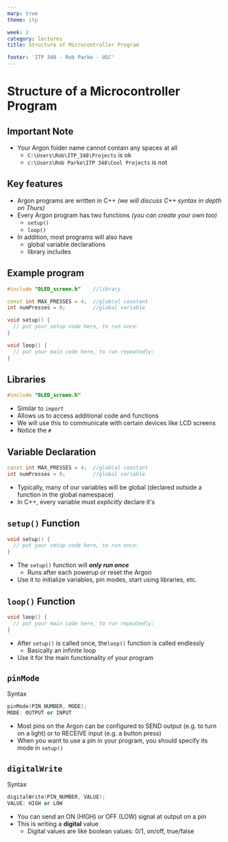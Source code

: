 ```yaml
---
marp: true
theme: itp

week: 2
category: lectures
title: Structure of Microcontroller Program

footer: 'ITP 348 - Rob Parke - USC'
---
```


<!-- headingDivider: 2 -->

# Structure of a Microcontroller Program

## Important Note

* Your Argon folder name cannot contain any spaces at all
  - `C:\Users\Rob\ITP_348\Projects` is ok
  - `c:\Users\Rob Parke\ITP 348\Cool Projects` is not

## Key features

* Argon programs are written in C++ *(we will discuss C++ syntax in depth on Thurs)*
* Every Argon program has two functions *(you can create your own too)*
  - `setup()`
  - `loop()`
* In addition, most programs will also have
  - global variable declarations
  - library includes

## Example program

```c++
#include "OLED_screen.h"	//library

const int MAX_PRESSES = 4;	//globcal constant
int numPresses = 0;			//global variable

void setup() {
  // put your setup code here, to run once:
}

void loop() {
  // put your main code here, to run repeatedly:
}
```

## Libraries

```c++
#include "OLED_screen.h"
```

* Similar to `import`
* Allows us to access additional code and functions
* We will use this to communicate with certain devices like LCD screens
* Notice the `#`

## Variable Declaration

```c++
const int MAX_PRESSES = 4;	//globcal constant
int numPresses = 0;			//global variable
```

* Typically, many of our variables will be global (declared outside a function in the global namespace)
* In C++, every variable must *explicitly* declare it's

## `setup()` Function

```c++
void setup() {
  // put your setup code here, to run once:
}
```

* The `setup()` function will ***only run once***
  - Runs after each powerup or reset the Argon
* Use it to initialize variables, pin modes, start using libraries, etc.

## `loop()` Function

```c++
void loop() {
  // put your main code here, to run repeatedly:
}
```

* After `setup()` is called once, the`loop()` function is called endlessly 
  - Basically an infinite loop
* Use it for the main functionality of your program

## `pinMode` 

Syntax

```c++
pinMode(PIN_NUMBER, MODE);
MODE: OUTPUT or INPUT
```

* Most pins on the Argon can be configured to SEND output (e.g. to turn on a light) or to RECEIVE input (e.g. a button press)
* When you want to use a pin in your program, you should specify its mode in `setup()`

## `digitalWrite` 

Syntax

```c++
digitalWrite(PIN_NUMBER, VALUE);
VALUE: HIGH or LOW
```

* You can send an ON (HIGH) or OFF (LOW) signal at output on a pin
* This is writing a **digital** value
  - Digital values are like boolean values: 0/1, on/off, true/false